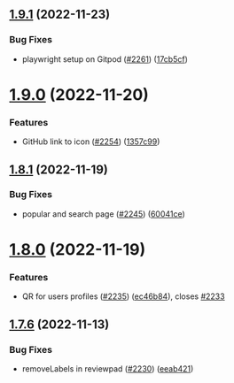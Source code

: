 ## [1.9.1](https://github.com/EddieHubCommunity/LinkFree/compare/v1.9.0...v1.9.1) (2022-11-23)


### Bug Fixes

* playwright setup on Gitpod ([#2261](https://github.com/EddieHubCommunity/LinkFree/issues/2261)) ([17cb5cf](https://github.com/EddieHubCommunity/LinkFree/commit/17cb5cf0b60a019d32e902dc2fd2635ecb5da519))



# [1.9.0](https://github.com/EddieHubCommunity/LinkFree/compare/v1.8.1...v1.9.0) (2022-11-20)


### Features

* GitHub link to icon ([#2254](https://github.com/EddieHubCommunity/LinkFree/issues/2254)) ([1357c99](https://github.com/EddieHubCommunity/LinkFree/commit/1357c990e733ad568af8e8a159908f1a8a9c62b6))



## [1.8.1](https://github.com/EddieHubCommunity/LinkFree/compare/v1.8.0...v1.8.1) (2022-11-19)


### Bug Fixes

* popular and search page ([#2245](https://github.com/EddieHubCommunity/LinkFree/issues/2245)) ([60041ce](https://github.com/EddieHubCommunity/LinkFree/commit/60041ceb6fcae1fbcc792b333593e5c1925b0f3e))



# [1.8.0](https://github.com/EddieHubCommunity/LinkFree/compare/v1.7.6...v1.8.0) (2022-11-19)


### Features

* QR for users profiles ([#2235](https://github.com/EddieHubCommunity/LinkFree/issues/2235)) ([ec46b84](https://github.com/EddieHubCommunity/LinkFree/commit/ec46b8453c6c7efcf4fcc79eefa09ee93dd930e4)), closes [#2233](https://github.com/EddieHubCommunity/LinkFree/issues/2233)



## [1.7.6](https://github.com/EddieHubCommunity/LinkFree/compare/v1.7.5...v1.7.6) (2022-11-13)


### Bug Fixes

* removeLabels in reviewpad ([#2230](https://github.com/EddieHubCommunity/LinkFree/issues/2230)) ([eeab421](https://github.com/EddieHubCommunity/LinkFree/commit/eeab4217b487a24c6b0a6c9b56d0e3711e7250f7))



